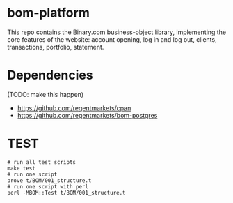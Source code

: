 # bom-platform

This repo contains the Binary.com business-object library, implementing the core features of the website: account opening, log in and log out, clients, transactions, portfolio, statement.

# Dependencies

(TODO: make this happen)

* https://github.com/regentmarkets/cpan
* https://github.com/regentmarkets/bom-postgres

# TEST

    # run all test scripts
    make test
    # run one script
    prove t/BOM/001_structure.t
    # run one script with perl
    perl -MBOM::Test t/BOM/001_structure.t